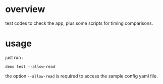 # overview

test codes to check the app, plus some scripts for timing comparisons.


# usage

just run : 
```
deno test --allow-read
```

the option `--allow-read` is required to access the sample config yaml file.

